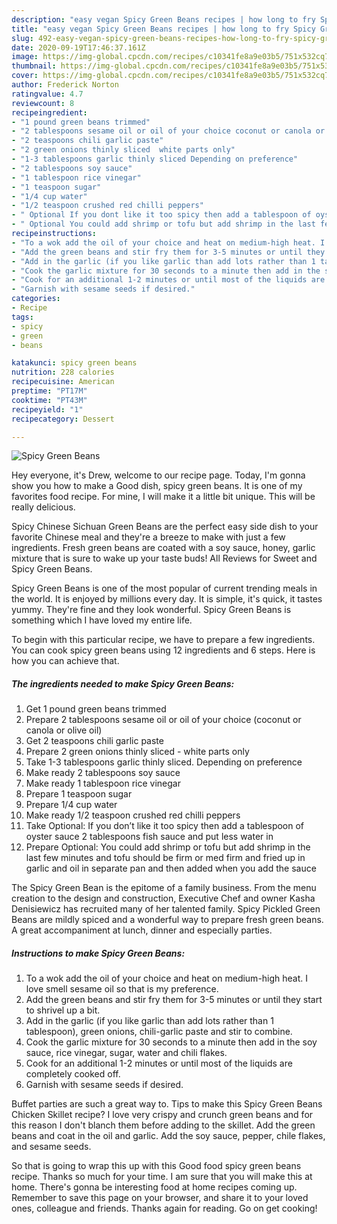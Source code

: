 ```yaml
---
description: "easy vegan Spicy Green Beans recipes | how long to fry Spicy Green Beans"
title: "easy vegan Spicy Green Beans recipes | how long to fry Spicy Green Beans"
slug: 492-easy-vegan-spicy-green-beans-recipes-how-long-to-fry-spicy-green-beans
date: 2020-09-19T17:46:37.161Z
image: https://img-global.cpcdn.com/recipes/c10341fe8a9e03b5/751x532cq70/spicy-green-beans-recipe-main-photo.jpg
thumbnail: https://img-global.cpcdn.com/recipes/c10341fe8a9e03b5/751x532cq70/spicy-green-beans-recipe-main-photo.jpg
cover: https://img-global.cpcdn.com/recipes/c10341fe8a9e03b5/751x532cq70/spicy-green-beans-recipe-main-photo.jpg
author: Frederick Norton
ratingvalue: 4.7
reviewcount: 8
recipeingredient:
- "1 pound green beans trimmed"
- "2 tablespoons sesame oil or oil of your choice coconut or canola or olive oil"
- "2 teaspoons chili garlic paste"
- "2 green onions thinly sliced  white parts only"
- "1-3 tablespoons garlic thinly sliced Depending on preference"
- "2 tablespoons soy sauce"
- "1 tablespoon rice vinegar"
- "1 teaspoon sugar"
- "1/4 cup water"
- "1/2 teaspoon crushed red chilli peppers"
- " Optional If you dont like it too spicy then add a tablespoon of oyster sauce 2 tablespoons fish sauce and put less water in"
- " Optional You could add shrimp or tofu but add shrimp in the last few minutes and tofu should be firm or med firm and fried up in garlic and oil in separate pan and then added when you add the sauce"
recipeinstructions:
- "To a wok add the oil of your choice and heat on medium-high heat. I love smell sesame oil so that is my preference."
- "Add the green beans and stir fry them for 3-5 minutes or until they start to shrivel up a bit."
- "Add in the garlic (if you like garlic than add lots rather than 1 tablespoon), green onions, chili-garlic paste and stir to combine."
- "Cook the garlic mixture for 30 seconds to a minute then add in the soy sauce, rice vinegar, sugar, water and chili flakes."
- "Cook for an additional 1-2 minutes or until most of the liquids are completely cooked off."
- "Garnish with sesame seeds if desired."
categories:
- Recipe
tags:
- spicy
- green
- beans

katakunci: spicy green beans 
nutrition: 228 calories
recipecuisine: American
preptime: "PT17M"
cooktime: "PT43M"
recipeyield: "1"
recipecategory: Dessert

---
```



![Spicy Green Beans](https://img-global.cpcdn.com/recipes/c10341fe8a9e03b5/751x532cq70/spicy-green-beans-recipe-main-photo.jpg)

Hey everyone, it's Drew, welcome to our recipe page. Today, I'm gonna show you how to make a Good dish, spicy green beans. It is one of my favorites food recipe. For mine, I will make it a little bit unique. This will be really delicious.

Spicy Chinese Sichuan Green Beans are the perfect easy side dish to your favorite Chinese meal and they&#39;re a breeze to make with just a few ingredients. Fresh green beans are coated with a soy sauce, honey, garlic mixture that is sure to wake up your taste buds! All Reviews for Sweet and Spicy Green Beans.

Spicy Green Beans is one of the most popular of current trending meals in the world. It is enjoyed by millions every day. It is simple, it's quick, it tastes yummy. They're fine and they look wonderful. Spicy Green Beans is something which I have loved my entire life.


To begin with this particular recipe, we have to prepare a few ingredients. You can cook spicy green beans using 12 ingredients and 6 steps. Here is how you can achieve that.

<!--inarticleads1-->

##### The ingredients needed to make Spicy Green Beans:

1. Get 1 pound green beans trimmed
1. Prepare 2 tablespoons sesame oil or oil of your choice (coconut or canola or olive oil)
1. Get 2 teaspoons chili garlic paste
1. Prepare 2 green onions thinly sliced - white parts only
1. Take 1-3 tablespoons garlic thinly sliced. Depending on preference
1. Make ready 2 tablespoons soy sauce
1. Make ready 1 tablespoon rice vinegar
1. Prepare 1 teaspoon sugar
1. Prepare 1/4 cup water
1. Make ready 1/2 teaspoon crushed red chilli peppers
1. Take  Optional: If you don’t like it too spicy then add a tablespoon of oyster sauce 2 tablespoons fish sauce and put less water in
1. Prepare  Optional: You could add shrimp or tofu but add shrimp in the last few minutes and tofu should be firm or med firm and fried up in garlic and oil in separate pan and then added when you add the sauce


The Spicy Green Bean is the epitome of a family business. From the menu creation to the design and construction, Executive Chef and owner Kasha Denisiewicz has recruited many of her talented family. Spicy Pickled Green Beans are mildly spiced and a wonderful way to prepare fresh green beans. A great accompaniment at lunch, dinner and especially parties. 

<!--inarticleads2-->

##### Instructions to make Spicy Green Beans:

1. To a wok add the oil of your choice and heat on medium-high heat. I love smell sesame oil so that is my preference.
1. Add the green beans and stir fry them for 3-5 minutes or until they start to shrivel up a bit.
1. Add in the garlic (if you like garlic than add lots rather than 1 tablespoon), green onions, chili-garlic paste and stir to combine.
1. Cook the garlic mixture for 30 seconds to a minute then add in the soy sauce, rice vinegar, sugar, water and chili flakes.
1. Cook for an additional 1-2 minutes or until most of the liquids are completely cooked off.
1. Garnish with sesame seeds if desired.


Buffet parties are such a great way to. Tips to make this Spicy Green Beans Chicken Skillet recipe? I love very crispy and crunch green beans and for this reason I don&#39;t blanch them before adding to the skillet. Add the green beans and coat in the oil and garlic. Add the soy sauce, pepper, chile flakes, and sesame seeds. 

So that is going to wrap this up with this Good food spicy green beans recipe. Thanks so much for your time. I am sure that you will make this at home. There's gonna be interesting food at home recipes coming up. Remember to save this page on your browser, and share it to your loved ones, colleague and friends. Thanks again for reading. Go on get cooking!
